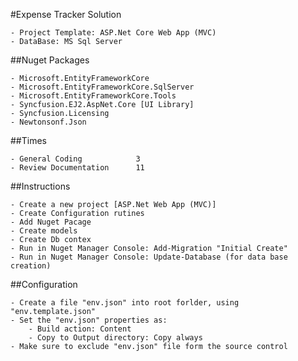 ﻿#Expense Tracker Solution

	- Project Template: ASP.Net Core Web App (MVC)
	- DataBase: MS Sql Server


##Nuget Packages

	- Microsoft.EntityFrameworkCore
	- Microsoft.EntityFrameworkCore.SqlServer
	- Microsoft.EntityFrameworkCore.Tools
	- Syncfusion.EJ2.AspNet.Core [UI Library]
	- Syncfusion.Licensing
	- Newtonsonf.Json


##Times

	- General Coding			3
	- Review Documentation		11

##Instructions

	- Create a new project [ASP.Net Web App (MVC)]
	- Create Configuration rutines
	- Add Nuget Pacage
	- Create models
	- Create Db contex
	- Run in Nuget Manager Console: Add-Migration "Initial Create"
	- Run in Nuget Manager Console: Update-Database (for data base creation)

##Configuration

	- Create a file "env.json" into root forlder, using "env.template.json"
	- Set the "env.json" properties as:
		- Build action: Content
		- Copy to Output directory: Copy always
	- Make sure to exclude "env.json" file form the source control

